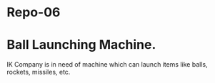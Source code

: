# Repo-06

<h1>Ball Launching Machine.</h1>
<p>IK Company is in need of machine which can launch items like balls, rockets, missiles, etc.</p>
